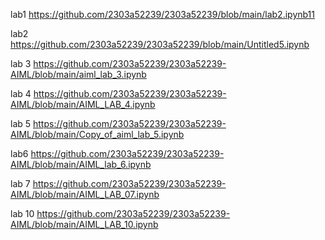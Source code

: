 lab1 https://github.com/2303a52239/2303a52239/blob/main/lab2.ipynb11

lab2 https://github.com/2303a52239/2303a52239/blob/main/Untitled5.ipynb

lab 3 https://github.com/2303a52239/2303a52239-AIML/blob/main/aiml_lab_3.ipynb

lab 4 https://github.com/2303a52239/2303a52239-AIML/blob/main/AIML_LAB_4.ipynb

lab 5 https://github.com/2303a52239/2303a52239-AIML/blob/main/Copy_of_aiml_lab_5.ipynb

lab6 https://github.com/2303a52239/2303a52239-AIML/blob/main/AIML_lab_6.ipynb

lab 7 https://github.com/2303a52239/2303a52239-AIML/blob/main/AIML_LAB_07.ipynb

lab 10 https://github.com/2303a52239/2303a52239-AIML/blob/main/AIML_LAB_10.ipynb
